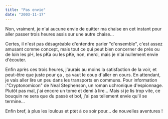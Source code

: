 ```yaml
---
title: "Pas envie"
date: "2003-11-17"
---
```


Non, vraiment, je n'ai aucune envie de quitter ma chaise en cet instant pour aller passer trois heures assis sur une autre chaise...

Certes, il n'est pas désagréable d'entendre parler "d'ensemble", c'est assez amusant comme concept, mais tout ce qui peut bien concerner de près ou de loin les pH, les pKa ou les pKe, non, merci, mais je n'ai nullement envie d'écouter.

Enfin après ces trois heures, j'aurais au moins la satisfaction de la voir, et peut-être que juste pour ça , ça vaut le coup d'aller en cours. En attendant, je vais aller lire un peu dans les transports en communs. Pour information :"Cryptonomicon" de Neal Stephenson, un roman uchronique d'espionnage. Plutôt pas mal, j'ai encore un tome et demi à lire... Mais si je lis trop vite, ce bouquin ne sera que du passé et bof, j'ai pas tellement envie qu'il se termine...

Enfin bref, à plus les loulous et ptèt à ce soir pour... de nouvelles aventures !
